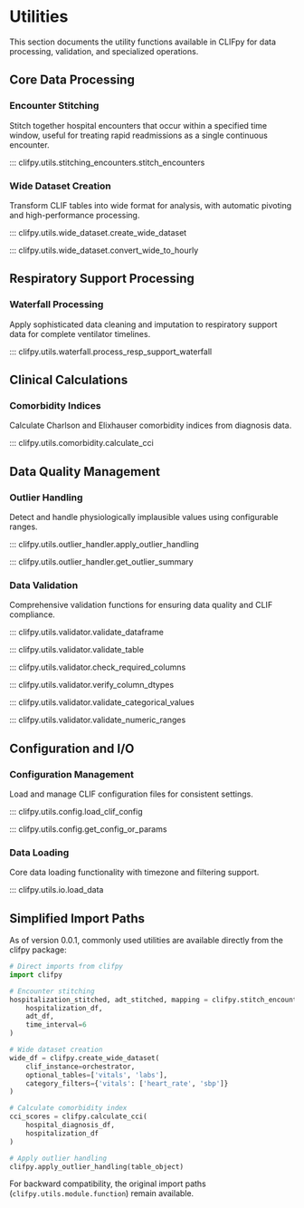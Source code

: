 # Utilities

This section documents the utility functions available in CLIFpy for data processing, validation, and specialized operations.

## Core Data Processing

### Encounter Stitching

Stitch together hospital encounters that occur within a specified time window, useful for treating rapid readmissions as a single continuous encounter.

::: clifpy.utils.stitching_encounters.stitch_encounters

### Wide Dataset Creation

Transform CLIF tables into wide format for analysis, with automatic pivoting and high-performance processing.

::: clifpy.utils.wide_dataset.create_wide_dataset

::: clifpy.utils.wide_dataset.convert_wide_to_hourly

## Respiratory Support Processing

### Waterfall Processing

Apply sophisticated data cleaning and imputation to respiratory support data for complete ventilator timelines.

::: clifpy.utils.waterfall.process_resp_support_waterfall

## Clinical Calculations

### Comorbidity Indices

Calculate Charlson and Elixhauser comorbidity indices from diagnosis data.

::: clifpy.utils.comorbidity.calculate_cci

## Data Quality Management

### Outlier Handling

Detect and handle physiologically implausible values using configurable ranges.

::: clifpy.utils.outlier_handler.apply_outlier_handling

::: clifpy.utils.outlier_handler.get_outlier_summary

### Data Validation

Comprehensive validation functions for ensuring data quality and CLIF compliance.

::: clifpy.utils.validator.validate_dataframe

::: clifpy.utils.validator.validate_table

::: clifpy.utils.validator.check_required_columns

::: clifpy.utils.validator.verify_column_dtypes

::: clifpy.utils.validator.validate_categorical_values

::: clifpy.utils.validator.validate_numeric_ranges

## Configuration and I/O

### Configuration Management

Load and manage CLIF configuration files for consistent settings.

::: clifpy.utils.config.load_clif_config

::: clifpy.utils.config.get_config_or_params

### Data Loading

Core data loading functionality with timezone and filtering support.

::: clifpy.utils.io.load_data

## Simplified Import Paths

As of version 0.0.1, commonly used utilities are available directly from the clifpy package:

```python
# Direct imports from clifpy
import clifpy

# Encounter stitching
hospitalization_stitched, adt_stitched, mapping = clifpy.stitch_encounters(
    hospitalization_df, 
    adt_df,
    time_interval=6
)

# Wide dataset creation
wide_df = clifpy.create_wide_dataset(
    clif_instance=orchestrator,
    optional_tables=['vitals', 'labs'],
    category_filters={'vitals': ['heart_rate', 'sbp']}
)

# Calculate comorbidity index
cci_scores = clifpy.calculate_cci(
    hospital_diagnosis_df,
    hospitalization_df
)

# Apply outlier handling
clifpy.apply_outlier_handling(table_object)
```

For backward compatibility, the original import paths (`clifpy.utils.module.function`) remain available.
